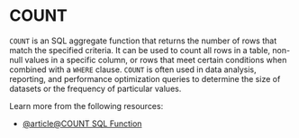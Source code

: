 # COUNT

`COUNT` is an SQL aggregate function that returns the number of rows that match the specified criteria. It can be used to count all rows in a table, non-null values in a specific column, or rows that meet certain conditions when combined with a `WHERE` clause. `COUNT` is often used in data analysis, reporting, and performance optimization queries to determine the size of datasets or the frequency of particular values.

Learn more from the following resources:

- [@article@COUNT SQL Function](https://www.datacamp.com/tutorial/count-sql-function)